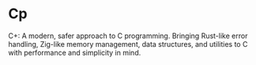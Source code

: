# Cp
C+: A modern, safer approach to C programming. Bringing Rust-like error handling, Zig-like memory management, data structures, and utilities to C with performance and simplicity in mind.
